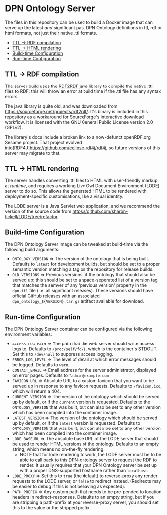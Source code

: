 # DPN Ontology Server

The files in this repository can be used to build a Docker image that
can serve up the latest *and* significant past DPN Ontology 
definitions in ttl, rdf or html formats, not just their native .ttl formats.

- [TTL -\> RDF compilation](#ttl---rdf-compilation)
- [TTL -\> HTML rendering](#ttl---html-rendering)
- [Build-time Configuration](#build-time-configuration)
- [Run-time Configuration](#run-time-configuration)


## TTL -> RDF compilation

The server build uses the [RDF2RDF](https://sourceforge.net/projects/rdf2rdf/) java 
library to compile the native .ttl files to RDF:  this will throw an error at build 
time if the .ttl file has any syntax errors.

The java library is quite old, and was downloaded from <https://sourceforge.net/projects/rdf2rdf/>. It's binary is included in this repository as a workaround for SourceForge's interactive download workflow. It is licensed with the GNU General Public License version 2.0 (GPLv2).

The library's docs include a broken link to a now-defunct openRDF.org Sesame project. That
project evolved into[RDF4J]<https://github.com/eclipse-rdf4j/rdf4j>, so future versions of this server may migrate
to that.

## TTL -> HTML rendering

The server handles converting .ttl files to HTML with user-friendly markup at *runtime*, 
and requires a working Live Owl Document Environment (LODE) server to do so.   This allows
the generated HTML to be rendered with deployment-specific customisations, like a visual identity.

The LODE server is a Java Servlet web application, and we recommend the version
of the source code from <https://github.com/sharon-tickell/LODE/tree/refactor>

## Build-time Configuration

The DPN Ontology Server image can be tweaked at build-time via the following build arguments:

- `ONTOLOGY_VERSION` => The version of the ontology that is being built. Defaults to `latest` for development builds, but should be set to a proper semantic version matching a tag on the repository for release builds.
- `OLD_VERSIONS` => Previous versions of the ontology that should also be served up: this should be set to a space-seperated list of a version tag that matches the semver of any 'previous version' property in the `dpn.ttl` file (i.e. all significant releases). These versions should have official GitHub releases with an associated `dpn_ontology_${VERSION}.tar.gz` artifact available for download.

## Run-time Configuration

The DPN Ontology Server container can be configured via the following environment variables:

- `ACCESS_LOG_PATH` => The path that the web server should write access logs to. Defaults to `/proc/self/fd/1`, which is the container's STDOUT. Set this to `/dev/null` to suppress access logging.
- `ERROR_LOG_LEVEL` => The level of detail at which error messages should be logged. Defaults to `warn`.
- `CONTACT_EMAIL` => Email address for the server administrator, displayed on error pages.  Defaults to `"admin@example.com`
- `FAVICON_URL` => Absolute URL to a custom favicon that you want to be served up in response to any favicon requests. Defaults to `/favicon.ico`, which will return a 404.
- `CURRENT_VERSION` => The version of the ontology which should be served up by default, or if the `current` version is requested.  Defaults to the `ONTOLOGY_VERSION` that was built, but can also be set to any other version which has been compiled into the container image.
- `LATEST_VERSION` => The version of the ontology which should be served up by default, or if the `latest` version is requested.  Defaults to `ONTOLOGY_VERSION` that was built, but can also be set to any other version which has been compiled into the container image.
- `LODE_BASEURL` => The absolute base URL of the LODE server that should be used to render HTML versions of the ontology.  Defaults to an empty string, which means no on-the-fly rendering.
  - NOTE that for lode rendering to work, the LODE server must be to be able to call back to this DPN-ontology server to request the RDF to render. It usually requires that your DPN Ontology server be set up with a proper DNS-supported hostname rather than `localhost`.
- `LODE_PROXY` => Set this to `true` (the default) to reverse-proxy any render requests to the LODE server, or `false` to redirect instead. (Redirects may be easier to debug if this is not behaving as expected).
- `PATH_PREFIX` => Any custom path that needs to be pre-pended to location headers in redirect-responses.  Defaults to an empty string, but if you are stripping a path-prefix at your reverse-proxy server, you should set this to the value or the stripped prefix.
